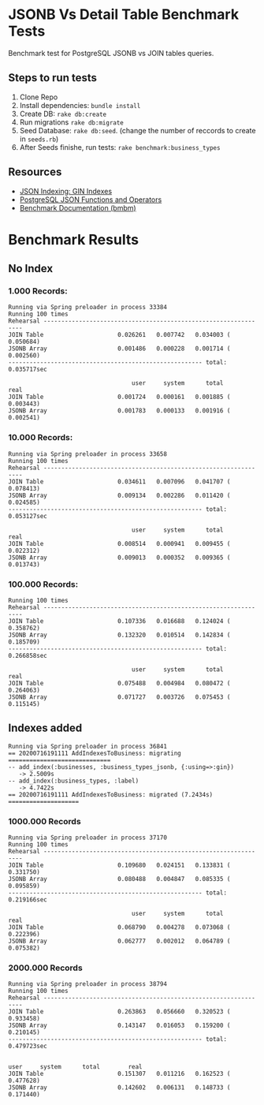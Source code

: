 # JSONB Vs Detail Table Benchmark Tests

Benchmark test for PostgreSQL JSONB vs JOIN tables queries.

## Steps to run tests

1. Clone Repo
2. Install dependencies: `bundle install`
3. Create DB: `rake db:create`
4. Run migrations `rake db:migrate`
5. Seed Database: `rake db:seed`. (change the number of reccords to create in `seeds.rb`)
6. After Seeds finishe, run tests: `rake benchmark:business_types`

## Resources

- [JSON Indexing: GIN Indexes](https://www.postgresql.org/docs/9.4/datatype-json.html)
- [PostgreSQL JSON Functions and Operators](https://www.postgresql.org/docs/9.5/functions-json.html)
- [Benchmark Documentation (bmbm)](https://ruby-doc.org/stdlib-1.9.3/libdoc/benchmark/rdoc/Benchmark.html#method-c-bmbm)

# Benchmark Results

## No Index

### 1.000 Records:

```
Running via Spring preloader in process 33384
Running 100 times
Rehearsal ----------------------------------------------------------------
JOIN Table                     0.026261   0.007742   0.034003 (  0.050684)
JSONB Array                    0.001486   0.000228   0.001714 (  0.002560)
------------------------------------------------------- total: 0.035717sec

                                   user     system      total        real
JOIN Table                     0.001724   0.000161   0.001885 (  0.003443)
JSONB Array                    0.001783   0.000133   0.001916 (  0.002541)
```

### 10.000 Records:

```
Running via Spring preloader in process 33658
Running 100 times
Rehearsal ----------------------------------------------------------------
JOIN Table                     0.034611   0.007096   0.041707 (  0.078413)
JSONB Array                    0.009134   0.002286   0.011420 (  0.024585)
------------------------------------------------------- total: 0.053127sec

                                   user     system      total        real
JOIN Table                     0.008514   0.000941   0.009455 (  0.022312)
JSONB Array                    0.009013   0.000352   0.009365 (  0.013743)
```

### 100.000 Records:

```
Running 100 times
Rehearsal ----------------------------------------------------------------
JOIN Table                     0.107336   0.016688   0.124024 (  0.358762)
JSONB Array                    0.132320   0.010514   0.142834 (  0.185709)
------------------------------------------------------- total: 0.266858sec

                                   user     system      total        real
JOIN Table                     0.075488   0.004984   0.080472 (  0.264063)
JSONB Array                    0.071727   0.003726   0.075453 (  0.115145)
```

## Indexes added

```
Running via Spring preloader in process 36841
== 20200716191111 AddIndexesToBusiness: migrating =============================
-- add_index(:businesses, :business_types_jsonb, {:using=>:gin})
   -> 2.5009s
-- add_index(:business_types, :label)
   -> 4.7422s
== 20200716191111 AddIndexesToBusiness: migrated (7.2434s) ====================
```

### 1000.000 Records

```
Running via Spring preloader in process 37170
Running 100 times
Rehearsal ----------------------------------------------------------------
JOIN Table                     0.109680   0.024151   0.133831 (  0.331750)
JSONB Array                    0.080488   0.004847   0.085335 (  0.095859)
------------------------------------------------------- total: 0.219166sec

                                   user     system      total        real
JOIN Table                     0.068790   0.004278   0.073068 (  0.222396)
JSONB Array                    0.062777   0.002012   0.064789 (  0.075382)
```

### 2000.000 Records

```
Running via Spring preloader in process 38794
Running 100 times
Rehearsal ----------------------------------------------------------------
JOIN Table                     0.263863   0.056660   0.320523 (  0.933458)
JSONB Array                    0.143147   0.016053   0.159200 (  0.210145)
------------------------------------------------------- total: 0.479723sec

                                                                                                           user     system      total        real
JOIN Table                     0.151307   0.011216   0.162523 (  0.477628)
JSONB Array                    0.142602   0.006131   0.148733 (  0.171440)
```
